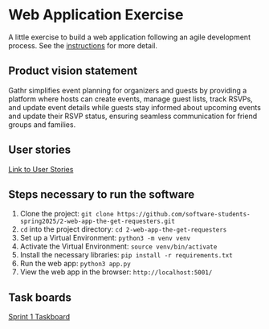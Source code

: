 # Web Application Exercise

A little exercise to build a web application following an agile development process. See the [instructions](instructions.md) for more detail.

## Product vision statement

Gathr simplifies event planning for organizers and guests by providing a platform where hosts can create events, manage guest lists, track RSVPs, and update event details while guests stay informed about upcoming events and update their RSVP status, ensuring seamless communication for friend groups and families.

## User stories

[Link to User Stories](https://github.com/software-students-spring2025/2-web-app-the-get-requesters/issues)

## Steps necessary to run the software

1. Clone the project: `git clone https://github.com/software-students-spring2025/2-web-app-the-get-requesters.git`
2. `cd` into the project directory: `cd 2-web-app-the-get-requesters`
3. Set up a Virtual Environment: `python3 -m venv venv`
4. Activate the Virtual Environment: `source venv/bin/activate`
5. Install the necessary libraries: `pip install -r requirements.txt`
6. Run the web app: `python3 app.py`
7. View the web app in the browser: `http://localhost:5001/`

## Task boards

[Sprint 1 Taskboard](https://github.com/orgs/software-students-spring2025/projects/12)

